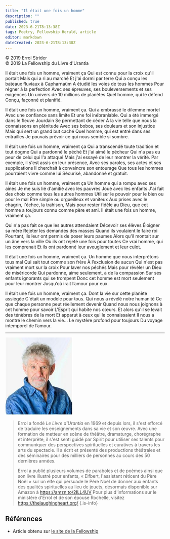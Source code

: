 ```yaml
---
title: "Il était une fois un homme"
description: ""
published: true
date: 2023-6-21T8:13:38Z
tags: Poetry, Fellowship Herald, article
editor: markdown
dateCreated: 2023-6-21T8:13:38Z
---
```


<p class="v-card v-sheet theme--light grey lighten-3 px-2">© 2019 Errol Strider<br>© 2019 La Fellowship du Livre d'Urantia</p>


Il était une fois un homme, vraiment ça 
Qui est connu pour la croix qu'il portait 
Mais qui a ri au marché 
Et j'ai dormi par terre 
Qui a conçu les bateaux fluviaux à Capharnaüm 
A étudié les voies de tous les hommes 
Pour régner à la perfection 
Avec ses épreuves, ses bouleversements et ses exigences 
Un univers de 10 millions de planètes 
Quel homme, qui le défend 
Conçu, façonné et planifié. 

Il était une fois un homme, vraiment ça. 
Qui a embrassé le dilemme mortel 
Avec une confiance sans limite 
Et une foi inébranlable. 
Qui a été immergé dans le fleuve Jourdain 
Se permettant de céder 
À la vie telle que nous la connaissons en plénitude 
Avec ses bobos, ses douleurs et son injustice 
Mais qui sert un grand but caché 
Quel homme, qui est entré dans ses entrailles 
Je pouvais prévoir ce qui nous semble si sombre. 

Il était une fois un homme, vraiment ça 
Qui a transcendé toute tradition et tout dogme 
Qui a pardonné le péché 
Et j'ai aimé le pécheur 
Qui n'a pas eu peur de celui qui l'a attaqué 
Mais j'ai essayé de leur montrer la vérité. 
Par exemple, il s'est assis en leur présence, 
Avec ses paroles, ses actes et ses supplications 
Il cherchait à convaincre son entourage 
Que tous les hommes pourraient vivre comme lui 
Sécurisé, abandonné et gratuit. 

Il était une fois un homme, vraiment ça 
Un homme qui a rompu avec ses aînés 
Je me suis lié d'amitié avec les pauvres 
Joué avec les enfants 
J'ai fait des choix comme tous les autres hommes 
Utiliser le pouvoir pour le bien ou pour le mal 
Être simple ou orgueilleux et vaniteux 
Aux prises avec le chagrin, l'échec, la trahison, 
Mais pour rester fidèle au 
Dieu, que cet homme a toujours connu comme père et ami. 
Il était une fois un homme, vraiment ça. 

Qui n'a pas fait ce que les autres attendaient 
Décevoir ses élèves 
Éloigner sa mère 
Rejeter les demandes des masses 
Quand ils voulaient le faire roi 
Pourtant, ils leur ont permis de poser leurs paumes 
Alors qu'il montait sur un âne vers la ville 
Où ils ont rejeté une fois pour toutes 
Ce vrai homme, qui les comprenait 
Et ils ont pardonné leur aveuglement et leur culot. 

Il était une fois un homme, vraiment ça. 
Un homme que nous interprétons tous mal 
Qui sait tout comme son frère 
À l’exclusion de aucun 
Qui n'est pas vraiment mort sur la croix 
Pour laver nos péchés 
Mais pour révéler un Dieu de miséricorde 
Qui pardonne, aime seulement, a de la compassion 
Sur ses enfants ignorants qui se trompent 
Donc cet homme est mort seulement pour leur montrer 
Jusqu’où irait l’amour pour eux. 

Il était une fois un homme, vraiment ça. 
Dont la vie sur cette planète assiégée 
C'était un modèle pour tous. 
Qui nous a révélé notre humanité 
Ce que chaque personne peut réellement devenir 
Quand nous nous joignons à cet homme pour savoir 
L'Esprit qui habite nos cœurs. 
Et alors qu'il se levait des ténèbres de la mort 
Et apparut à ceux qui le connaissaient 
Il nous a montré le chemin vers la vie... 
Le mystère profond pour toujours 
Du voyage intemporel de l’amour. 

---

![](/image/article/Errol_Strider/Errol_Strider.jpg)

> Errol a fondé _Le Livre d'Urantia_ en 1969 et depuis lors, il s'est efforcé de traduire les enseignements dans sa vie et son œuvre. Avec une formation de metteur en scène de théâtre, dramaturge, chorégraphe et interprète, il s'est senti guidé par Spirit pour utiliser ses talents pour communiquer des perspectives spirituelles et curatives à travers les arts du spectacle. Il a écrit et présenté des productions théâtrales et des séminaires pour des milliers de personnes au cours des 50 dernières années. 
> 
> Errol a publié plusieurs volumes de paraboles et de poèmes ainsi que son livre illustré pour enfants, « Elfbert, l'assistant réticent du Père Noël » sur un elfe qui persuade le Père Noël de donner aux enfants des qualités spirituelles au lieu de jouets, désormais disponible sur Amazon à https://amzn.to/2ILL4UV Pour plus d'informations sur le ministère d'Errol et de son épouse Rochelle, visitez https://thelaughingheart.org/ 
{.is-info}

## Références

- Article obtenu sur [le site de la Fellowship](https://urantia-book.org/archive/newsletters/herald/)


